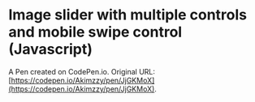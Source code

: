 # Image slider with multiple controls and mobile swipe control (Javascript)

A Pen created on CodePen.io. Original URL: [https://codepen.io/Akimzzy/pen/JjGKMoX](https://codepen.io/Akimzzy/pen/JjGKMoX).

